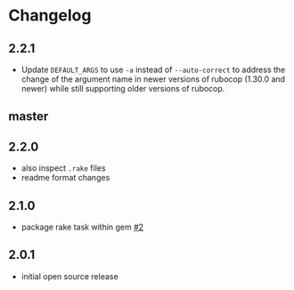 Changelog
===

2.2.1
---

- Update `DEFAULT_ARGS` to use `-a` instead of `--auto-correct` to address the change of the argument name in newer versions of rubocop (1.30.0 and newer) while still supporting older versions of rubocop.

master
---

2.2.0
---

- also inspect `.rake` files
- readme format changes

2.1.0
---

- package rake task within gem [#2](https://github.com/runtastic/rubocop_runner/pull/2)

2.0.1
---

- initial open source release
